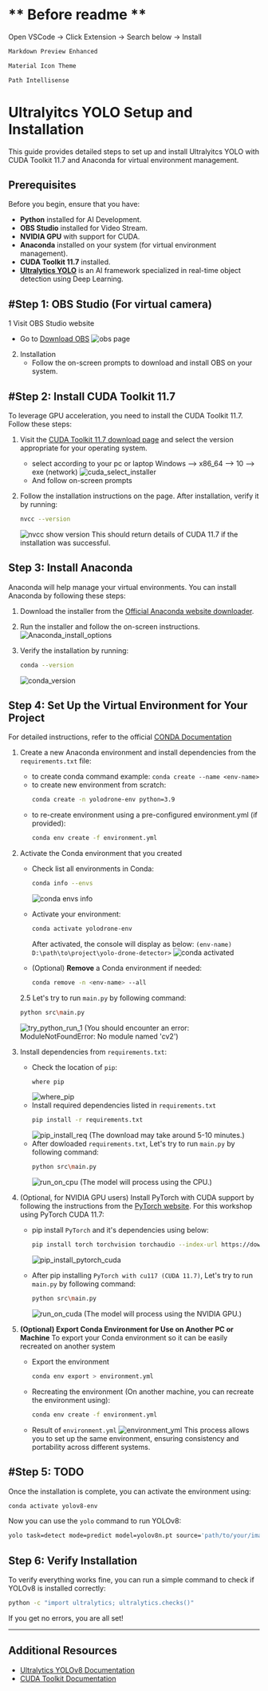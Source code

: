 # ** Before readme **

Open VSCode -> Click Extension -> Search below -> Install

```bash
Markdown Preview Enhanced
```

```bash
Material Icon Theme
```

```bash
Path Intellisense
```

# Ultralyitcs YOLO Setup and Installation

This guide provides detailed steps to set up and install Ultralyitcs YOLO with CUDA Toolkit 11.7 and Anaconda for virtual environment management.




## Prerequisites

Before you begin, ensure that you have:

- **Python** installed for AI Development.
- **OBS Studio** installed for Video Stream.
- **NVIDIA GPU** with support for CUDA.
- **Anaconda** installed on your system (for virtual environment management).
- **CUDA Toolkit 11.7** installed.
- **[Ultralytics YOLO](https://docs.ultralytics.com/)** is an AI framework specialized in real-time object detection using Deep Learning.



## #Step 1: OBS Studio (For virtual camera)
1 Visit OBS Studio website
   - Go to [Download OBS](https://obsproject.com/)
      ![obs page](./resource/docs/obs_page.png)
2. Installation
   - Follow the on-screen prompts to download and install OBS on your system.



## #Step 2: Install CUDA Toolkit 11.7

To leverage GPU acceleration, you need to install the CUDA Toolkit 11.7. Follow these steps:

1. Visit the [CUDA Toolkit 11.7 download page](https://developer.nvidia.com/cuda-11-7-0-download-archive) and select the version appropriate for your operating system.

   - select according to your pc or laptop 
      Windows --> x86_64 --> 10 --> exe (network)
     ![cuda_select_installer](./resource/docs/cuda_select_installer.png)
   - And follow on-screen prompts
2. Follow the installation instructions on the page. After installation, verify it by running:
   ```bash
   nvcc --version
   ```
   ![nvcc show version](./resource/docs/nvcc_version.png)
   This should return details of CUDA 11.7 if the installation was successful.



## Step 3: Install Anaconda

Anaconda will help manage your virtual environments. You can install Anaconda by following these steps:

1. Download the installer from the [Official Anaconda website downloader](https://www.anaconda.com/download/success).
2. Run the installer and follow the on-screen instructions.
![Anaconda_install_options](./resource/docs/conda_install_options.png)
3. Verify the installation by running:

   ```bash
   conda --version
   ```
   ![conda_version](./resource/docs/conda_version.png)




## Step 4: Set Up the Virtual Environment for Your Project
For detailed instructions, refer to the official [CONDA Documentation](https://conda.io/projects/conda/en/latest/user-guide/index.html)
1. Create a new Anaconda environment and install dependencies from the `requirements.txt` file:
   - to create conda command example: `conda create --name <env-name>`
   - to create new environment from scratch:
      ```bash
      conda create -n yolodrone-env python=3.9
      ```
   - to re-create environment using a pre-configured environment.yml (if provided):
      ```bash
      conda env create -f environment.yml
      ```

2. Activate the Conda environment that you created
   - Check list all environments in Conda:
      ```bash
      conda info --envs
      ```
      ![conda envs info](./resource/docs/conda_info_envs.png)

   - Activate your environment:
      ```bash
      conda activate yolodrone-env
      ```
      After activated, the console will display as below: 
      `(env-name) D:\path\to\project\yolo-drone-detector>`
      ![conda activated](./resource/docs/conda_activate.png)
   
   - (Optional) **Remove** a Conda environment if needed:
      ```bash
      conda remove -n <env-name> --all
      ```
   2.5 Let's try to run `main.py` by following command:
      ```bash
      python src\main.py
      ```   
      ![try_python_run_1](./resource/docs/try_python_run_1.png)
      (You should encounter an error: ModuleNotFoundError: No module named 'cv2')


3. Install dependencies from `requirements.txt`:
   - Check the location of `pip`:
      ```bash
      where pip
      ```
      ![where_pip](./resource/docs/where_pip.png)
   - Install required dependencies listed in `requirements.txt`
      ```bash
      pip install -r requirements.txt
      ```
      ![pip_install_req](./resource/docs/pip_install_req.png)
      (The download may take around 5-10 minutes.)
   - After dowloaded `requirements.txt`, Let's try to run `main.py` by following command:
      ```bash
      python src\main.py
      ```  
      ![run_on_cpu](./resource/docs/run_on_cpu.png)
      (The model will process using the CPU.)




4. (Optional, for NVIDIA GPU users) Install PyTorch with CUDA support by following the instructions from the [PyTorch website](https://pytorch.org/get-started/locally/). 
For this workshop using PyTorch CUDA 11.7:
   - pip install `PyTorch` and it's dependencies using below:
      ```bash
      pip install torch torchvision torchaudio --index-url https://download.pytorch.org/whl/cu117
      ```
      ![pip_install_pytorch_cuda](/resource/docs/pip_install_pytorch_cuda.png)

   - After pip installing `PyTorch with cu117 (CUDA 11.7)`, Let's try to run `main.py` by following command:
      ```bash
      python src\main.py
      ``` 
      ![run_on_cuda](./resource/docs/run_on_cuda.png)
      (The model will process using the NVIDIA GPU.)

5. **(Optional) Export Conda Environment for Use on Another PC or Machine**
   To export your Conda environment so it can be easily recreated on another system
   - Export the environment
      ```bash
      conda env export > environment.yml
      ```

   - Recreating the environment
   (On another machine, you can recreate the environment using):
      ```bash
      conda env create -f environment.yml
      ```

   - Result of `environment.yml`
   ![environment_yml](./resource/docs/environment_yml.png)
   This process allows you to set up the same environment, ensuring consistency and portability across different systems.

## #Step 5: TODO

Once the installation is complete, you can activate the environment using:

```bash
conda activate yolov8-env
```

Now you can use the `yolo` command to run YOLOv8:

```bash
yolo task=detect mode=predict model=yolov8n.pt source='path/to/your/image_or_video'
```

## Step 6: Verify Installation

To verify everything works fine, you can run a simple command to check if YOLOv8 is installed correctly:

```bash
python -c "import ultralytics; ultralytics.checks()"
```

If you get no errors, you are all set!

---



## Additional Resources
- [Ultralytics YOLOv8 Documentation](https://docs.ultralytics.com/)
- [CUDA Toolkit Documentation](https://docs.nvidia.com/cuda/)
